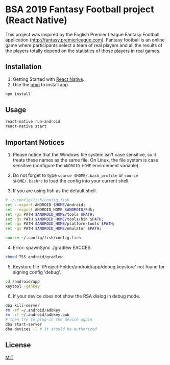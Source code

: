 # BSA 2019 Fantasy Football project (React Native)

This project was inspired by the English Premier League Fantasy Football application (http://fantasy.premierleague.com). Fantasy football is an online game where participants select a team of real players and all the results of the players totally depend on the statistics of those players in real games.

## Installation

1. Getting Started with [React Native](https://facebook.github.io/react-native/docs/getting-started).
2. Use the [npm](https://www.npmjs.com/get-npm) to install app.

```bash
npm install
```

## Usage

```bash
react-native run-android
react-native start
```

## Important Notices

1. Please notice that the Windows file system isn't case sensitive, so it treats these names as the same file. On Linux, the file system is case sensitive (configure the ```ANDROID_HOME``` environment variable).

2. Do not forget to type ```source $HOME/.bash_profile``` or ```source $HOME/.bashrc``` to load the config into your current shell.

3. If you are using fish as the default shell.

```bash
# ~/.config/fish/config.fish
set --export ANDROID $HOME/Android;
set --export ANDROID_HOME $ANDROID/Sdk;
set -gx PATH $ANDROID_HOME/tools $PATH;
set -gx PATH $ANDROID_HOME/tools/bin $PATH;
set -gx PATH $ANDROID_HOME/platform-tools $PATH;
set -gx PATH $ANDROID_HOME/emulator $PATH;
```

```bash
source ~/.config/fish/config.fish
```

4. Error: spawnSync ./gradlew EACCES.

```bash
chmod 755 android/gradlew 
```

5. Keystore file '/Project-Folder/android/app/debug.keystore' not found for signing config 'debug'.

```bash
cd /android/app
keytool -genkey
```

6. If your device does not show the RSA dialog in debug mode.

```bash
dba kill-server
rm -rf ~/.android/adbkey
rm -rf ~/.android/adbkey.pub
# then try to plug-in the device again
dba start-server
dba devices -l # it should be authorized
```

## License
[MIT](https://choosealicense.com/licenses/mit/)
